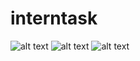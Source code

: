 # interntask

![alt text](https://github.com/saurabhpal007/interntask/blob/master/01.png)
![alt text](https://github.com/saurabhpal007/interntask/blob/master/02.png)
![alt text](https://github.com/saurabhpal007/interntask/blob/master/03.jpg)

